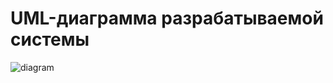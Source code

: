 # UML-диаграмма разрабатываемой системы

![diagram](https://github.com/AbsoluteVirtue/oop_2021/docs/master/diag_5.png?raw=true)